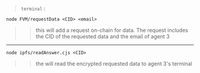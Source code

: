 > `terminal` :

```
node FVM/requestData <CID> <email>
```

> > this will add a request on-chain for data. The request includes the CID of the requested data and the email of agent 3

-----

```
node ipfs/readAnswer.cjs <CID>
```

> >  the will read the encrypted requested data to agent 3's terminal